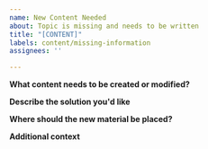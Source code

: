 ```yaml
---
name: New Content Needed
about: Topic is missing and needs to be written
title: "[CONTENT]"
labels: content/missing-information
assignees: ''

---
```


**What content needs to be created or modified?**
<!--A clear and concise description of what the problem is. Ex. There should be docs on how pub/sub works...-->

**Describe the solution you'd like**
<!--A clear and concise description of what you want to happen-->

**Where should the new material be placed?**
<!--Please suggest where in the docs structure the new content should be created-->

**Additional context**
<!--Add any other context or screenshots about the feature request here-->
